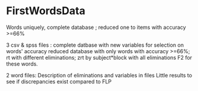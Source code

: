 FirstWordsData
==============

Words uniquely, complete database ; reduced one to items with accuracy >=66%

3 csv & spss files : 
     complete datbase with new variables for selection on words' accuracy
     reduced database with only words with accuracy >=66%; rt with different eliminations; zrt by subject*block with all eliminations
     F2 for these words.
     
2 word files:
     Description of eliminations and variables in files
     Little results to see if discrepancies exist compared to FLP
     
